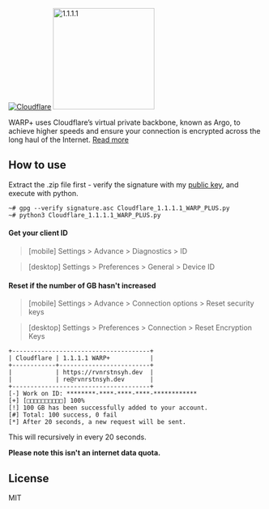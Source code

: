 <a href="https://www.cloudflare.com"><img alt="Cloudflare" src="https://upload.wikimedia.org/wikipedia/en/thumb/3/37/Cloudflare-logo-vector.svg/1200px-Cloudflare-logo-vector.svg.png"></a>
<a href="https://1.1.1.1"><img width="200" alt="1.1.1.1" src="https://cdn.fing.io/images/isp/HK/logo/cloudflare_warp_logo.png"></a>

WARP+ uses Cloudflare’s virtual private backbone, known as Argo, to achieve higher speeds and ensure your connection is encrypted across the long haul of the Internet. [Read more](https://blog.cloudflare.com/announcing-warp-plus)
## How to use
Extract the .zip file first - verify the signature with my [public key](https://keys.openpgp.org/vks/v1/by-fingerprint/F739B2ED9CEB7482B1D34529F0F35EAD50642AD7),
and execute with python.
```
~# gpg --verify signature.asc Cloudflare_1.1.1.1_WARP_PLUS.py
~# python3 Cloudflare_1.1.1.1_WARP_PLUS.py
```
#### Get your client ID
> [mobile] Settings > Advance > Diagnostics > ID

> [desktop] Settings > Preferences > General > Device ID
#### Reset if the number of GB hasn't increased 
> [mobile] Settings > Advance > Connection options > Reset security keys

> [desktop] Settings > Preferences > Connection > Reset Encryption Keys
```
+--------------------------------------+
| Cloudflare | 1.1.1.1 WARP+           |
+------------+-------------------------+
|            | https://rvnrstnsyh.dev  |
|            | re@rvnrstnsyh.dev       |
+--------------------------------------+
[-] Work on ID: ********-****-****-****-************
[+] [□□□□□□□□□□] 100%
[!] 100 GB has been successfully added to your account.
[#] Total: 100 success, 0 fail
[*] After 20 seconds, a new request will be sent.
```
This will recursively in every 20 seconds.

**Please note this isn't an internet data quota.**

## License

MIT

